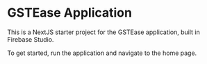 # GSTEase Application

This is a NextJS starter project for the GSTEase application, built in Firebase Studio.

To get started, run the application and navigate to the home page.
